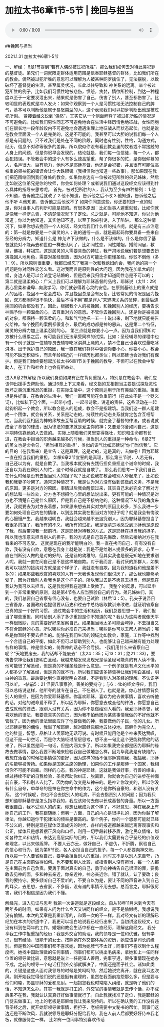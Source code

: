 # 加拉太书6章1节-5节 | 挽回与担当

<audio style="width: 100%;" preload="false" controls controlslist="nodownload"><source src="http://file.simai.life/audio/mp3/2021/jia_6-1-5.mp3" type="audio/mpeg">Your browser does not support the audio element.</audio>

##挽回与担当

2021.1.31 加拉太书6章1-5节

一、解经：
6章1节提到“若有人偶然被过犯所胜”，那么我们如何去对待此类犯罪的基督徒。弟兄们一词就限定群体适用范围是信奉耶稣基督的群体，比如我们所在的教会。偶然被过犯所胜的意思可以理解为人被某种网罗擒住了，无法摆脱，以致破坏了基督徒的生活，甚至属灵状况，长此以往导致和 神关系的远离。举个被过犯所胜的例子，比如我们习惯性地被悲伤，愤怒，贪婪，情欲所控制，到达一种程度以至于一定要发泄出来，结果就是伤害了自己，伤害了别人，甚至都伤害了。比较明显的表现就是冲人发火：如果你观察到一个人是习惯性地无法控制自己的脾气，基本可以判断他是属于易怒类型的人，这个表现我们可以初步判断出他是被过犯所剩。
紧接着经文说到“偶然”，其实它从一个侧面解释了被过犯所胜的情况是不可避免的。比如我们男性同志不可避免地会在生活中经历情色地征战，女性同胞们在很长地一段年龄段内不可避免地会遭遇生理上地征战从而状态起伏。也就是说在教会里面没一个人是完美的，这是不可能的。我甚至可以大胆的说我们每一个人都是有问题的，只不过我们是处在不同的阶段，同时也有性别，性格，沟通方式，经历，信息不对称等很多的差异，所以貌似你没有看到教会里的牧者或不常接触的人身上的问题，但是你迟早会发现的。结论就是，我们每一位信徒，每一个人，都会犯错误。不管教会中的这个人有多么德高望重，帮了你很多的忙，是你很仰慕的人，名声很大，巨有能力，他也不是耶稣基督，他还是会犯错，并且很有可能位高权重的领袖犯的错误会让你大跌眼镜（我相信你也知道一些故事）。那如果现在我们把范围缩回到我们身处的教会，如果你身边有一位被过犯所胜的弟兄姊妹，然后比如说这位弟兄是你的牧师，你会如何处理？或者说我们通过这段经文应该得到什么具体的指导来思考呢。
首先，被过犯所胜的人，我认为至少有四种排列：
1.他不知道，告诉他之后就改了 
2.他不知道，告诉他之后不改
3.他知道，告诉他之后他不听
4.他知道，告诉他之后他改不了
	如果你同意这些，你还要知道一点的就是，你对当事人的判断可能是错的。有很多原因：比如当事人避重就轻，比如你就是像我一样愣头青，不清楚情况就下了定论。总之就是，可能他不知道，你以为他知道；你以为他知道，其实他知不道，以至于你被引诱，入了陷阱。
	那么这种情况下，如果你想去挽回一个人的话，经文给我们什么样的指点呢，就是有三点注意的：第一就是你要是一个属灵的人；说的通俗一点，就是最起码你要具备一些来自圣经的分辨力，知道什么是 神允许下该做的，什么是不该做的，什么是你信了基督就绝对不能再去和世俗一样去认同了，比如同性恋，同性婚姻，婚前同居，教皇，佛祖，拜祖宗。这是属灵的人需要具备的特征，我严肃地说我们若是想要去扮演挽回人地角色，需要对圣经很熟，因为对方可能比你更懂圣经，你驳不倒他（多1：9）。所以原则很重要，我都已经忘了我第一次和我媳妇约会，我问她的第一个问题是你对同性恋怎么看。这对我而言是原则性的大问题，因为我在加拿大的时候，身边人是可以合法登记结婚的，但是后来我归信才知道同性恋是不可以的；
	第二就是温柔的心：广义上我们可以理解为耶稣基督的品格，耶稣说（太11：29）我心里柔和谦卑...向我学习，你们就必得着心灵的安息。在原则基础上的重点就是人的品格，挽回不一定会成功，并且挽回总是会有反复。比较常见的情况是因为挽回，双方都闹得很不愉快，最后不得不用“都是罪人”来遮掩关系的破碎，到最后连挽回的机会都没有了。因此，根据我个人的被挽回，和挽回别人的经历，要祷告求神赐予你一颗温柔的心，去尊重对方的意愿。不管你去挽回别人，还是你是被挽回的对象，都保持一颗温柔的心，和和气气地把一五一十说出来，剩下地就只能祷告交给神。每个挽回的案例都很复杂，最后的成功都是神的恩典。这是第二个特征，属灵的分辨力加上温柔忍耐的心。
第三点就是你要小心一点。因为当我们得知对方被什么缠累之后，有可能我们无法承受同样的试探。比如：圣经辅导的课程中也有一个例子就是一位辅导员去辅导吃冰淇淋上瘾的人，禁不住自己也喜欢过量吃冰淇淋。出于保护自己的原因，我一直在我们群体中强调你要小心，你要小心。教会可能不缺乏积极性，而且年龄相近的一样经历也都类似；所以耶稣也会对我们有保护。但是我们始终要想起加拉太书6章1节关于挽回的教导，不但可以在教会中帮助人，在工作和社会上也会有所益处。 

进入6章2节解经
	所以我们身边如果有正在背负重担人，特别是在教会中，我们应该伸出援手去帮助他。通过6章上下文来看，经文指的互相担当主要是试探及灵性败坏之类沉重难忍的重担，在实际生活中，这个原则适用于所有类型的重担。担重担是件好事，在教会的生活中，我们一直都可能在负重前行（在此处不是一个贬义词），比如私下见个面，一起带小组，一起带诗歌，讲道的责任，这些活动在一起就钩织起一个教会，所以教会是人的组成，教会不是指建筑。当我们这一群人组建成一个团体，就会有关系，关系是动态的，持续性的动态关系就肯定包含互相帮忙。当我们互相因为神的缘故去互帮互助的时候，就完全了基督的律法，或者说就成全了基督的律法，因为律法的要求就是爱主你的神；又要爱邻舍如同自己，这是神期待信靠祂的人去做的。
	实际上随着我们灵里变得强壮，知识和生命都有长进，在教会中担当的职务越来越多的时候，担当别人的重担是一种命令。6章2节的英文也是命令句，“担当相互的重担”，类似的语气比如耶稣说“你们当信我”。它的目的（在我看来）是宣告：这是真理，这是对的，这是真的，去做吧！因为耶稣一直在担当我们的重担。
如果6章2节宣誓的是真理，那么第三节说，人若无有，自己还以为有，就是自欺了。当我根本就没有去践行担负重担这个诫命的时候，我还自以为我在帮别人的忙，这个时候我就是自欺了。
	那么我们思考一下我们自己在什么时候是没有去担当别人的担子呢？比如说我在教会和别人吵起来了，比如说我和我妻子吵架了。通常这种情况下，我是认为对方没有做到该做的义务，不是我的原因，更多是对方的原因。事情过后我会醒悟过来，其实自己未必完全了解对方的想法和一些难处，对方也不想把他心里的想法说出来，更有可能的一种情况是对方也不清楚自己是什么原因，但是我自己是不接纳他的。这种情况下从我的角度来说，我就要去为对方去着想，如果思来想去其实对方的原因比较多，那么我进一步要如何处理自己内在的情绪，以到达其实我在担当对方的担子呢？就是我会有悔改的心慢慢产生，我越来越明白，我就会越来越不去追究别人。因为耶稣基督担当了我很多的担子，我所有的不义，我所有的过犯，我是很清楚地感受到耶稣他是原谅了我，然后带领我一起前行。这是耶稣对待我的方式。这是耶稣在担当我的担子，所以我也乐意去担当别人的担子，我的方式是自己首先悔改，然后去接纳对方在我看来的不可忍受。
	这就是现在的我所能明白的。我一直在拷问自己，有有没有自欺，我有没有自欺，意思在我身上就是说：我是不是给别人提很多的要求，心里一直在判断别人做的是对的好的，还是错的幼稚的，但其实我也是很无知地在要求别人呢。我就一直在问自己是不是这样地自欺。对于我而言，我讨厌的那群人，如果我可以坦然的接纳对方就是这个样子了，我就没有自欺，因为我知道我和他是差不多的；如果那些我欣赏的喜欢的人有一天我也发现他们很讨厌了，那么我也能够承受了，因为好像别人看我也是这个样子的。所以我过去是不愿意去担当，但是现在我认为我可以去担当，这是我觉得我在道理上受教了。
我整个的反思，可以延申到一个非常重要的原则，就是第4节各人应当察验自己的行为。弟兄姊妹们，真的，我们总要自己省察有信心没有，也要自己试验（林后13：5）。孔夫子说吾日三省吾身，各国政府也提倡要从历史和过去中总结吸取教训来改进，就证明省察自己真的是一个好的习惯。
通过教会中的生活和经历，我们总要思想一下，我们担当了哪些重担，同时给别人添了多少重担是你不知道的呢？我认为这两者就像天平一样很微妙，真的需要好好来省察自己。如果担当地太多可能会垮掉，不去担当又不符合耶稣的心意。所以哪些你必须自己来担当；哪些是你可以去帮人担当的；哪些是你暂时不要去担当的。能够在我们生活的领域比如教会，家庭，工作等中找到一个合适自己的平衡，如此不但可以帮助到别人，也能够让自己越来越有能力处理各样的事情。神是信实的，倚靠神的话必不会亏损。
-我们用什么来省察自己呢？“天地要废去，我的话却不能废去”（太24：35；可13：31；路21：33），要祷告求神让我们更明白圣经。我越来越发现发现光是读圣经可能真的有人读不懂，他可能很了解圣经，但是真的不懂圣经是什么意思。一个例子就是有点文化水平的人都多少了解圣经，但是真的就不行。所以我们应该多祷告神让我们明白圣经，明白神的旨意。最后要达到你直接就明白圣经，不是看别人对圣经的理解。不认识字可以听。
-帖前5：21 但要凡事察验，善美的要持守；与6：4b的经文呼应，我们可以总结说这样，他所夸的就专在自己，不在别人了。也就是说，你心甘情愿背负别人的重担，是因为你爱耶稣基督。你喜欢耶稣，喜欢为他去做事情，喜欢去听他的话，对他的诫命爱不释手，所以因为耶稣，你愿意去成全他的律法，你愿意自己去成就他的律法，跟别人没有关系，因为你不是做给别人看的。我爱耶稣基督，我喜欢他的律法，我要做真实的自己，因为我不怕他因为某些事情我做的不好他就不管我了。因为他的律法里面应许了他要做我的神，我要做他的子民，他的儿女。所以耶稣是我的偶像，我越了解耶稣，越对耶稣佩服地五体投地。耶稣作为完全人，他的肚量，智慧，品格让人羡慕地无话可说。有时候只能用他是个神来表达赞叹，但这不是一句空话，而是你大脑经过层层思考，想不出一句比这个更能称赞他的话来了。所以虽然是同一句话，但是内涵太多了。所以如果我完全都是因为耶稣的缘故去做事情，那么我要不断地来检验我自己做地怎么样，因为毕竟我是有缺陷的，我想在活着的时候把事情做的更好，因为这样的话不但耶稣赏赐我，祝福我，耶稣的名能够被传扬。如果你是国家主席的助理，如果你的工作是服侍一个国家，我相信你不可能不自豪。同样的心态，我的神是耶稣，这就是我做好事，行善的缘由，经过持续不断的自我检验，圣灵帮助你纠正，脱离罪，你就会为自己的进步在神面前自豪，不和别人去比了。因为你的改变是从神来的。是神让你改变的，所以你没有什么自夸，单单夸的是神在你生命中的作为，这个是你所自豪的，和别人没有关系。
	这个时候呢，你也不会去挑别人的毛病，不会去指责别人的问题；因为我只想知道耶稣基督是怎么指导我的，我应该如何去做以长成基督的身量。所以一方面我很自由，我不受别人的约束，你想让我成为这个样子，不好意思，神在我身上有祂自己的工作，我在跟随祂；但另一方面，自己的内心是很挣扎的，因为你越了解律法，你越知道你干犯律法的频率是很高的。举个例子，你的一个思想可能就已经不公义的，特别是现在媒体泛滥成灾的时代，各样的报道都越来越远离客观事实和公正，媒体只是想着摆正风向和口径，利用一切手段转移矛盾，激化民众情绪，绑架各种主义和热情，来达到高层实际的目的，所以我们太需要有合乎圣经的价值观和理念，以此来做盾牌。
	不要人云亦云，做好自己，不虚伪，不折腾，察验自己的信心和行为，因为第5节说，各人必担当自己的担子，每一个人都要向神交账，所以每一个人要省察自己，要学会担当别人的重担，同时又不是以别人来自夸，乃是自己在主面前做得如何。也不要和别人比较，或指责别人没有担当，每一个人都在主面前为自己负责。要勇于面对真实的自己，勇于向神祷告自己很深的罪，要勇敢去见神的面，多和神去亲近，你亲近神，神必亲近你。错了就认，认了要改；良善的要持守。要多倾听自己不爱听的，不要自以为是，要让不同的声音进入到自己的耳朵，去思想，去省察，不多疑，没有谱的事情不用去想。总而言之，耶稣很厉害，我们不相信是因为我们不懂。

解经完，进入见证与思考
我第一次讲道就是这段经文。自从18年11月末到今天有两年多的时间，如果有人问为什么今天又讲同样的经文，是不是偷懒呢，我想说我没有偷懒。本次的奖章是我重新写的，和第一次的不一样。我对经文有新的理解已经加在本次的讲道中了，我更可以坦白地说我已经行出来了。当初讲这段经文，也没有料到在两年的工作，婚姻和教会生活中都在一直经历，理解这段经文。
我分享我工作中担重担的经历：我是外交官的助理，我的领导是一位和优雅，很有学识，很有经验，很能干的女士。按照她在外交部体系的资历，她应该是司长的级别。但是我的中国同事们都不喜欢她，因为她脾气不太好；同事们不喜欢到什么程度呢，她找中国助理做的任何事情，同事们都可以挑出毛病来，拿她和上一任同样位置的领导做比较，意思就是说上一任是知人善用，完事亨通，很多事情现在她办不成，之前的领导一个电话打到外交部就解决了，中国还是面子社会。诸如此类的，关键是这些人面对我领导的时候是笑呵呵的，然后她说完离开，就在我耳边吹风。刚开始我觉得他们说的还是挺有道理的，虽然在我面前抱怨那么多，但是要与他们和睦，彰显耶稣的爱和忍耐。一起抱怨我也时常陷入纠结，就是听了他们的话，不知道怎么办。其实一我就是打工的，外交官的事情我就是去传个话，办不成后果不在我，我就认认真真好好做事情就行了。自此我就找准了定位，我是耶稣的门徒去做事工，地上的老板是耶稣给我让我来服侍的。所以在确认我的工作没有违背圣经之后，就开始帮领导做事情，担担子，老板需要中文秘书的帮忙。同事们这边还是不断吹风，我就说领导是耶稣分配给我的，我在人前人后都要好好侍奉我老板，就像服侍主一样。
比如有一位同事特别喜欢传话


